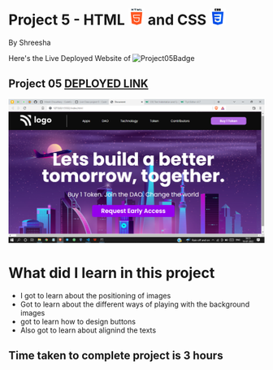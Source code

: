 # Project 5 - HTML ![HTML](./readmeImages/html-5Img.png) and CSS ![CSS](./readmeImages/css-3Img.png)

By Shreesha

Here's the Live Deployed Website of ![Project05Badge](https://img.shields.io/badge/Project-05-green)

## Project 05  [DEPLOYED LINK](https://project05-crypto-landing-page.netlify.app/)

![websiteSnap](./readmeImages/websiteSnap.png)

# What did I learn in this project

- I got to learn about the positioning of images 
- Got to learn about the different ways of playing with the background images
- got to learn how to design buttons 
- Also got to learn about alignind the texts

## Time taken to complete project is 3 hours
